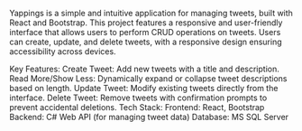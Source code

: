 Yappings is a simple and intuitive application for managing tweets, built with React and Bootstrap. This project features a responsive and user-friendly interface that allows users to perform CRUD operations on tweets. Users can create, update, and delete tweets, with a responsive design ensuring accessibility across devices.

Key Features:
Create Tweet: Add new tweets with a title and description.
Read More/Show Less: Dynamically expand or collapse tweet descriptions based on length.
Update Tweet: Modify existing tweets directly from the interface.
Delete Tweet: Remove tweets with confirmation prompts to prevent accidental deletions.
Tech Stack:
Frontend: React, Bootstrap
Backend: C# Web API (for managing tweet data)
Database: MS SQL Server

